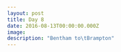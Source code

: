 ```yaml
---
layout: post
title: Day 8
date: 2016-08-13T00:00:00.000Z
image:
description: "Bentham to\tBrampton"
---
```



